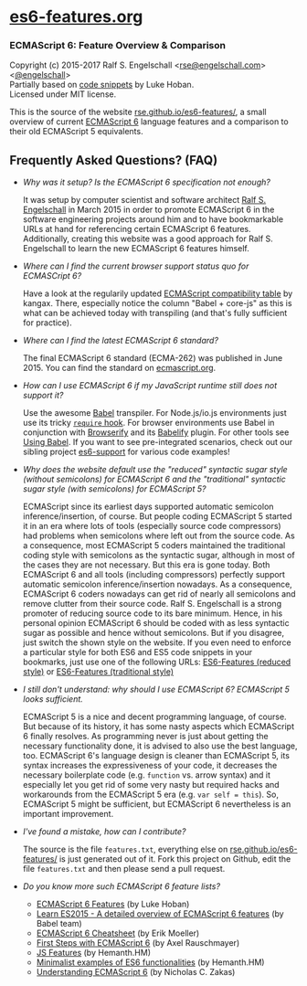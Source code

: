 
# [es6-features.org](http://es6-features.org/)

### ECMAScript 6: Feature Overview &amp; Comparison

Copyright (c) 2015-2017 Ralf S. Engelschall &lt;[rse@engelschall.com](mailto:rse@engelschall.com)&gt; &lt;[@engelschall](http://twitter.com/engelschall)&gt;<br/>
Partially based on [code snippets](http://git.io/es6features) by Luke Hoban.<br/>
Licensed under MIT license.

This is the source of the website [rse.github.io/es6-features/](https://rse.github.io/es6-features/),
a small overview of current
[ECMAScript 6](http://www.ecma-international.org/publications/standards/Ecma-262.htm)
language features and a comparison to their old
ECMAScript 5 equivalents.

## Frequently Asked Questions? (FAQ)

- *Why was it setup? Is the ECMAScript 6 specification not enough?*

  It was setup by computer scientist and software
  architect [Ralf S. Engelschall](mailto:rse@engelschall.com) in March 2015 in order to
  promote ECMAScript 6 in the software engineering projects around him
  and to have bookmarkable URLs at hand for referencing certain
  ECMAScript 6 features. Additionally, creating this website was a
  good approach for Ralf S. Engelschall to learn the new ECMAScript 6
  features himself.

- *Where can I find the current browser support status quo for ECMASCript 6?*

  Have a look at the regularily updated
  [ECMAScript compatibility table](http://kangax.github.io/compat-table/es6/) by kangax.
  There, especially notice the column "Babel + core-js" as this is what can be achieved
  today with transpiling (and that's fully sufficient for practice).

- *Where can I find the latest ECMAScript 6 standard?*

  The final ECMAScript 6 standard (ECMA-262) was published in June 2015. You can find the
  standard on [ecmascript.org](http://www.ecma-international.org/publications/standards/Ecma-262.htm).

- *How can I use ECMAScript 6 if my JavaScript runtime still does not support it?*

  Use the awesome [Babel](http://babeljs.io/) transpiler. For Node.js/io.js environments
  just use its tricky [`require` hook](http://babeljs.io/docs/usage/require/). For browser environments use Babel in conjunction
  with [Browserify](http://browserify.org/) and its [Babelify](https://github.com/babel/babelify) plugin. For
  other tools see [Using Babel](http://babeljs.io/docs/using-babel/).
  If you want to see pre-integrated scenarios, check out our sibling project
  [es6-support](https://github.com/rse/es6-support) for various code examples!

- *Why does the website default use the "reduced" syntactic sugar style (without semicolons)
  for ECMAScript 6 and the "traditional" syntactic sugar style (with semicolons) for ECMAScript 5?*

  ECMAScript since its earliest days supported automatic semicolon
  inference/insertion, of course. But people coding ECMAScript 5 started it
  in an era where lots of tools (especially source code compressors)
  had problems when semicolons where left out from the source code. As
  a consequence, most ECMAScript 5 coders maintained the traditional
  coding style with semicolons as the syntactic sugar, although in most
  of the cases they are not necessary. But this era is gone today.
  Both ECMAScript 6 and all tools (including compressors) perfectly
  support automatic semicolon inference/insertion nowadays. As a consequence,
  ECMAScript 6 coders nowadays can get rid of nearly all
  semicolons and remove clutter from their source code. Ralf S. Engelschall is a strong promoter of reducing
  source code to its bare minimum. Hence, in his personal opinion
  ECMAScript 6 should be coded with as less syntactic sugar as possible
  and hence without semicolons. But if you disagree, just switch the
  shown style on the website. If you even need to enforce a particular
  style for both ES6 and ES5 code snippets in your bookmarks, just use
  one of the following URLs:
  [ES6-Features (reduced style)]( https://rse.github.io/es6-features/#reduced) or
  [ES6-Features (traditional style)]( https://rse.github.io/es6-features/#traditional)

- *I still don't understand: why should I use ECMAScript 6? ECMAScript 5 looks sufficient.*

  ECMAScript 5 is a nice and decent programming language, of course. But
  because of its history, it has some nasty aspects which ECMAScript 6
  finally resolves. As programming never is just about getting the necessary
  functionality done, it is advised to also use the best language,
  too. ECMAScript 6's language design is cleaner than ECMAScript 5,
  its syntax increases the expressiveness of your code, it decreases the
  necessary boilerplate code (e.g. `function` vs. arrow syntax) and it
  especially let you get rid of some very nasty but required hacks and
  workarounds from the ECMAScript 5 era (e.g. `var self = this`).
  So, ECMAScript 5 might be sufficient, but ECMAScript 6 nevertheless
  is an important improvement.

- *I've found a mistake, how can I contribute?*

  The source is the file `features.txt`, everything else on [rse.github.io/es6-features/](https://rse.github.io/es6-features/) is
  just generated out of it. Fork this project on Github, edit the file
  `features.txt` and then please send a pull request.

- *Do you know more such ECMAScript 6 feature lists?*

    - [ECMAScript 6 Features](https://github.com/lukehoban/es6features#readme) (by Luke Hoban)
    - [Learn ES2015 - A detailed overview of ECMAScript 6 features](https://babeljs.io/docs/learn-es2015/) (by Babel team)
    - [ECMAScript 6 Cheatsheet](http://help.wtf/es6) (by Erik Moeller)
    - [First Steps with ECMAScript 6](http://exploringjs.com/es6/ch_first-steps.html) (by Axel Rauschmayer)
    - [JS Features](http://jsfeatures.in/) (by Hemanth.HM)
    - [Minimalist examples of ES6 functionalities](https://github.com/hemanth/paws-on-es6) (by Hemanth.HM)
    - [Understanding ECMAScript 6](https://leanpub.com/understandinges6/read/) (by Nicholas C. Zakas)

